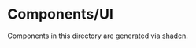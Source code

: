 # Components/UI

Components in this directory are generated via [shadcn](https://ui.shadcn.com/docs).
